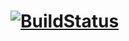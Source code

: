 # [![BuildStatus](https://travis-ci.org/BURNINGTIGER/dicstra.svg?branch=master)](https://travis-ci.org/BURNINGTIGER/dicstra)
